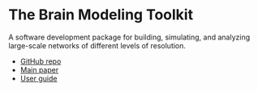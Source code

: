 # The Brain Modeling Toolkit

A software development package for building, simulating, and analyzing large-scale networks of different levels of resolution.

- [GitHub repo](https://github.com/AllenInstitute/bmtk)
- [Main paper](https://journals.plos.org/ploscompbiol/article?id=10.1371/journal.pcbi.1008386)
- [User guide](https://alleninstitute.github.io/bmtk/)